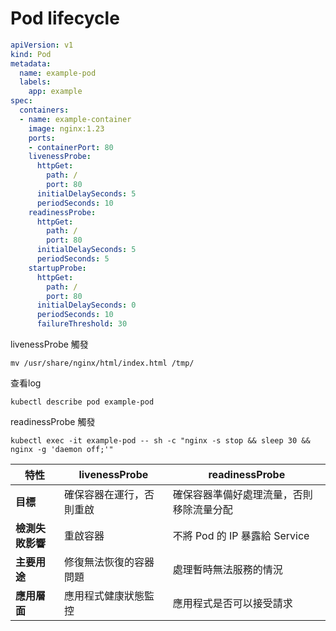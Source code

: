 # Pod lifecycle


```yaml
apiVersion: v1
kind: Pod
metadata:
  name: example-pod
  labels:
    app: example
spec:
  containers:
  - name: example-container
    image: nginx:1.23
    ports:
    - containerPort: 80
    livenessProbe:
      httpGet:
        path: /
        port: 80
      initialDelaySeconds: 5
      periodSeconds: 10
    readinessProbe:
      httpGet:
        path: /
        port: 80
      initialDelaySeconds: 5
      periodSeconds: 5
    startupProbe:
      httpGet:
        path: /
        port: 80
      initialDelaySeconds: 0
      periodSeconds: 10
      failureThreshold: 30
```

livenessProbe 觸發
```shell
mv /usr/share/nginx/html/index.html /tmp/
```

查看log
```shell
kubectl describe pod example-pod
```


readinessProbe 觸發
```shell
kubectl exec -it example-pod -- sh -c "nginx -s stop && sleep 30 && nginx -g 'daemon off;'"
```

| **特性**         | **livenessProbe**                            | **readinessProbe**                          |
|------------------|---------------------------------------------|--------------------------------------------|
| **目標**         | 確保容器在運行，否則重啟                    | 確保容器準備好處理流量，否則移除流量分配   |
| **檢測失敗影響** | 重啟容器                                    | 不將 Pod 的 IP 暴露給 Service              |
| **主要用途**     | 修復無法恢復的容器問題                      | 處理暫時無法服務的情況                    |
| **應用層面**     | 應用程式健康狀態監控                        | 應用程式是否可以接受請求                  |
